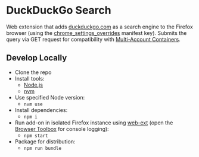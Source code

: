 # DuckDuckGo Search

Web extension that adds [duckduckgo.com](https://duckduckgo.com) as a search engine to the Firefox browser (using the [
chrome_settings_overrides](https://developer.mozilla.org/en-US/docs/Mozilla/Add-ons/WebExtensions/manifest.json/chrome_settings_overrides) manifest key). Submits the query via GET request for compatibility with [Multi-Account Containers](https://addons.mozilla.org/en-US/firefox/addon/multi-account-containers/).

## Develop Locally
* Clone the repo
* Install tools:
	* [Node.js](https://nodejs.org)
	* [nvm](https://github.com/nvm-sh/nvm)
* Use specified Node version:
	* `nvm use`
* Install dependencies:
	* `npm i`
* Run add-on in isolated Firefox instance using [web-ext](https://developer.mozilla.org/en-US/Add-ons/WebExtensions/Getting_started_with_web-ext) (open the [Browser Toolbox](https://developer.mozilla.org/en-US/docs/Tools/Browser_Toolbox) for console logging):
	* `npm start`
* Package for distribution:
	* `npm run bundle`
